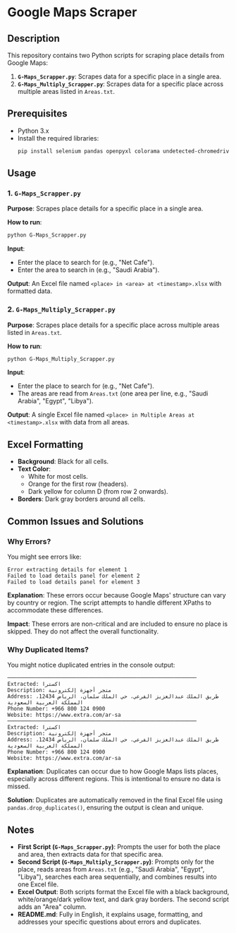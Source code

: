 # Google Maps Scraper

## Description
This repository contains two Python scripts for scraping place details from Google Maps:
1. **`G-Maps_Scrapper.py`**: Scrapes data for a specific place in a single area.
2. **`G-Maps_Multiply_Scrapper.py`**: Scrapes data for a specific place across multiple areas listed in `Areas.txt`.

## Prerequisites
- Python 3.x
- Install the required libraries:
  ```bash
  pip install selenium pandas openpyxl colorama undetected-chromedriver
  ```

## Usage
### 1. `G-Maps_Scrapper.py`
**Purpose**: Scrapes place details for a specific place in a single area.

**How to run**:
```bash
python G-Maps_Scrapper.py
```

**Input**:
- Enter the place to search for (e.g., "Net Cafe").
- Enter the area to search in (e.g., "Saudi Arabia").

**Output**: An Excel file named `<place> in <area> at <timestamp>.xlsx` with formatted data.

### 2. `G-Maps_Multiply_Scrapper.py`
**Purpose**: Scrapes place details for a specific place across multiple areas listed in `Areas.txt`.

**How to run**:
```bash
python G-Maps_Multiply_Scrapper.py
```

**Input**:
- Enter the place to search for (e.g., "Net Cafe").
- The areas are read from `Areas.txt` (one area per line, e.g., "Saudi Arabia", "Egypt", "Libya").

**Output**: A single Excel file named `<place> in Multiple Areas at <timestamp>.xlsx` with data from all areas.

## Excel Formatting
- **Background**: Black for all cells.
- **Text Color**:
  - White for most cells.
  - Orange for the first row (headers).
  - Dark yellow for column D (from row 2 onwards).
- **Borders**: Dark gray borders around all cells.

## Common Issues and Solutions
### Why Errors?
You might see errors like:
```text
Error extracting details for element 1
Failed to load details panel for element 2
Failed to load details panel for element 3
```
**Explanation**: These errors occur because Google Maps' structure can vary by country or region. The script attempts to handle different XPaths to accommodate these differences.

**Impact**: These errors are non-critical and are included to ensure no place is skipped. They do not affect the overall functionality.

### Why Duplicated Items?
You might notice duplicated entries in the console output:
```text
────────────────────────────────────────────────────────────
Extracted: اكسترا
Description: متجر أجهزة إلكترونية
Address: طريق الملك عبدالعزيز الفرعي، حي الملك سلمان، الرياض 12434، المملكة العربية السعودية
Phone Number: +966 800 124 0900
Website: https://www.extra.com/ar-sa
────────────────────────────────────────────────────────────
Extracted: اكسترا
Description: متجر أجهزة إلكترونية
Address: طريق الملك عبدالعزيز الفرعي، حي الملك سلمان، الرياض 12434، المملكة العربية السعودية
Phone Number: +966 800 124 0900
Website: https://www.extra.com/ar-sa
```
**Explanation**: Duplicates can occur due to how Google Maps lists places, especially across different regions. This is intentional to ensure no data is missed.

**Solution**: Duplicates are automatically removed in the final Excel file using `pandas.drop_duplicates()`, ensuring the output is clean and unique.

## Notes
- **First Script (`G-Maps_Scrapper.py`)**: Prompts the user for both the place and area, then extracts data for that specific area.
- **Second Script (`G-Maps_Multiply_Scrapper.py`)**: Prompts only for the place, reads areas from `Areas.txt` (e.g., "Saudi Arabia", "Egypt", "Libya"), searches each area sequentially, and combines results into one Excel file.
- **Excel Output**: Both scripts format the Excel file with a black background, white/orange/dark yellow text, and dark gray borders. The second script adds an "Area" column.
- **README.md**: Fully in English, it explains usage, formatting, and addresses your specific questions about errors and duplicates.


